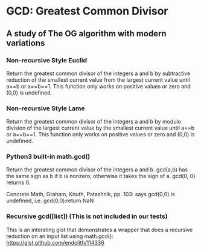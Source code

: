 # GCD: Greatest Common Divisor

## A study of The OG algorithm with modern variations

### Non-recursive Style Euclid
Return the greatest common divisor of the integers a and b by subtractive reduction of the smallest current value from the largest current value until a==b or a==b==1. This function only works on positive values or zero and (0,0) is undefined.

### Non-recursive Style Lame
Return the greatest common divisor of the integers a and b by modulo division of the largest current value by the smallest current value until a==b or a==b==1. This function only works on positive values or zero and (0,0) is undefined.

### Python3 built-in math.gcd()
Return the greatest common divisor of the integers a and b.
gcd(a,b) has the same sign as b if b is nonzero;
otherwise it takes the sign of a.
gcd(0, 0) returns 0.

Concrete Math, Graham, Knuth, Patashnik, pp. 103:
says gcd(0,0) is undefined, i.e. gcd(0,0):return NaN

### Recursive gcd([list]) (This is not included in our tests)
This is an intersting gist that demonstrates a wrapper that
does a recursive reduction on an input list using math.gcd():
https://gist.github.com/endolith/114336





